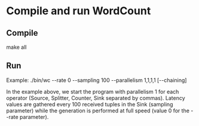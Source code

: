 # Compile and run WordCount

## Compile
make all

## Run
Example: ./bin/wc --rate 0 --sampling 100 --parallelism 1,1,1,1 [--chaining]

In the example above, we start the program with parallelism 1 for each operator (Source, Splitter, Counter, Sink separated by commas). Latency values are gathered every 100 received tuples in the Sink (sampling parameter) while the generation is performed at full speed (value 0 for the --rate parameter).
